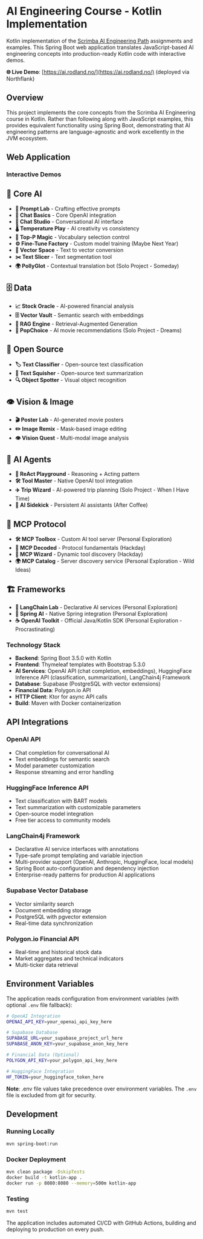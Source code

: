 # AI Engineering Course - Kotlin Implementation

Kotlin implementation of the [Scrimba AI Engineering Path](https://scrimba.com/the-ai-engineer-path-c02v) assignments and examples. This Spring Boot web application translates JavaScript-based AI engineering concepts into production-ready Kotlin code with interactive demos.

**🌐 Live Demo**: [https://ai.rodland.no/](https://ai.rodland.no/) (deployed via Northflank)

## Overview

This project implements the core concepts from the Scrimba AI Engineering course in Kotlin. Rather than following along with JavaScript examples, this provides equivalent functionality using Spring Boot, demonstrating that AI engineering patterns are language-agnostic and work excellently in the JVM ecosystem.

## Web Application

### Interactive Demos

<!-- DEMO_LIST_START -->
## 🧠 Core AI

- **📝 Prompt Lab** - Crafting effective prompts
- **🤖 Chat Basics** - Core OpenAI integration
- **💬 Chat Studio** - Conversational AI interface
- **🌡️ Temperature Play** - AI creativity vs consistency
- **🎯 Top-P Magic** - Vocabulary selection control
- **⚙️ Fine-Tune Factory** - Custom model training (Maybe Next Year)
- **🔢 Vector Space** - Text to vector conversion
- **✂️ Text Slicer** - Text segmentation tool
- **🌍 PollyGlot** - Contextual translation bot (Solo Project - Someday)

## 🗄️ Data

- **📈 Stock Oracle** - AI-powered financial analysis
- **🗄️ Vector Vault** - Semantic search with embeddings
- **🔗 RAG Engine** - Retrieval-Augmented Generation
- **🍿 PopChoice** - AI movie recommendations (Solo Project - Dreams)

## 🚀 Open Source

- **🏷️ Text Classifier** - Open-source text classification
- **📄 Text Squisher** - Open-source text summarization
- **🔍 Object Spotter** - Visual object recognition

## 👁️ Vision & Image

- **🎬 Poster Lab** - AI-generated movie posters
- **✏️ Image Remix** - Mask-based image editing
- **👁️ Vision Quest** - Multi-modal image analysis

## 🎯 AI Agents

- **🧠 ReAct Playground** - Reasoning + Acting pattern
- **🛠️ Tool Master** - Native OpenAI tool integration
- **✈️ Trip Wizard** - AI-powered trip planning (Solo Project - When I Have Time)
- **🎯 AI Sidekick** - Persistent AI assistants (After Coffee)

## 🔗 MCP Protocol

- **🛠️ MCP Toolbox** - Custom AI tool server (Personal Exploration)
- **🔗 MCP Decoded** - Protocol fundamentals (Hackday)
- **🔧 MCP Wizard** - Dynamic tool discovery (Hackday)
- **🌍 MCP Catalog** - Server discovery service (Personal Exploration - Wild Ideas)

## 🏗️ Frameworks

- **🦜 LangChain Lab** - Declarative AI services (Personal Exploration)
- **🍃 Spring AI** - Native Spring integration (Personal Exploration)
- **☕ OpenAI Toolkit** - Official Java/Kotlin SDK (Personal Exploration - Procrastinating)


<!-- DEMO_LIST_END -->

### Technology Stack
- **Backend**: Spring Boot 3.5.0 with Kotlin
- **Frontend**: Thymeleaf templates with Bootstrap 5.3.0
- **AI Services**: OpenAI API (chat completion, embeddings), HuggingFace Inference API (classification, summarization), LangChain4j Framework
- **Database**: Supabase (PostgreSQL with vector extensions)
- **Financial Data**: Polygon.io API
- **HTTP Client**: Ktor for async API calls
- **Build**: Maven with Docker containerization

## API Integrations

### OpenAI API
- Chat completion for conversational AI
- Text embeddings for semantic search
- Model parameter customization
- Response streaming and error handling

### HuggingFace Inference API
- Text classification with BART models
- Text summarization with customizable parameters
- Open-source model integration
- Free tier access to community models

### LangChain4j Framework
- Declarative AI service interfaces with annotations
- Type-safe prompt templating and variable injection
- Multi-provider support (OpenAI, Anthropic, HuggingFace, local models)
- Spring Boot auto-configuration and dependency injection
- Enterprise-ready patterns for production AI applications

### Supabase Vector Database
- Vector similarity search
- Document embedding storage
- PostgreSQL with pgvector extension
- Real-time data synchronization

### Polygon.io Financial API
- Real-time and historical stock data
- Market aggregates and technical indicators
- Multi-ticker data retrieval

## Environment Variables

The application reads configuration from environment variables (with optional `.env` file fallback):

```bash
# OpenAI Integration
OPENAI_API_KEY=your_openai_api_key_here

# Supabase Database
SUPABASE_URL=your_supabase_project_url_here
SUPABASE_ANON_KEY=your_supabase_anon_key_here

# Financial Data (Optional)
POLYGON_API_KEY=your_polygon_api_key_here

# HuggingFace Integration
HF_TOKEN=your_huggingface_token_here
```

**Note**: .env file values take precedence over environment variables. The `.env` file is excluded from git for security.

## Development

### Running Locally
```bash
mvn spring-boot:run
```

### Docker Deployment
```bash
mvn clean package -DskipTests
docker build -t kotlin-app .
docker run -p 8080:8080 --memory=500m kotlin-app
```

### Testing
```bash
mvn test
```

The application includes automated CI/CD with GitHub Actions, building and deploying to production on every push.
